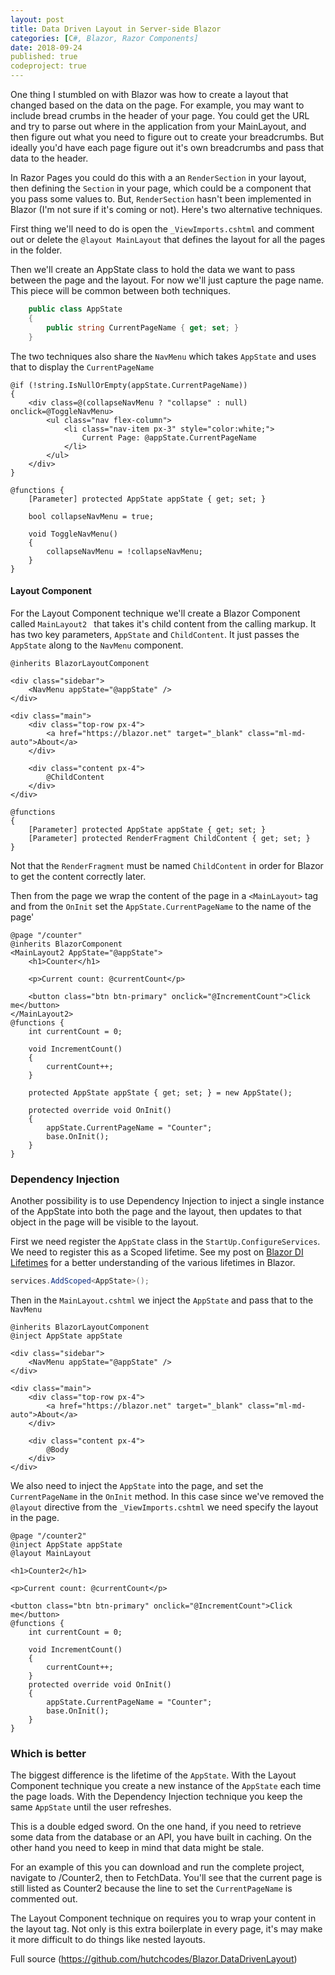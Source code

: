 ```yaml
---
layout: post
title: Data Driven Layout in Server-side Blazor
categories: [C#, Blazor, Razor Components]
date: 2018-09-24
published: true
codeproject: true
---
```


One thing I stumbled on with Blazor was how to create a layout that changed based on the data on the page. For example, you may want to include bread crumbs in the header of your page. You could get the URL and try to parse out where in the application from your MainLayout, and then figure out what you need to figure out to create your breadcrumbs. But ideally you'd have each page figure out it's own breadcrumbs and pass that data to the header. 

<!--more-->

In Razor Pages you could do this with a an `RenderSection` in your layout, then defining the `Section` in your page, which could be a component that you pass some values to. But, `RenderSection` hasn't been implemented in Blazor (I'm not sure if it's coming or not). Here's two alternative techniques.

First thing we'll need to do is open the `_ViewImports.cshtml` and comment out or delete the `@layout MainLayout` that defines the layout for all the pages in the folder.

Then we'll create an AppState class to hold the data we want to pass between the page and the layout. For now we'll just capture the page name. This piece will be common between both techniques.

~~~csharp
    public class AppState
    {
        public string CurrentPageName { get; set; }
    }
~~~

The two techniques also share the `NavMenu` which takes `AppState` and uses that to display the `CurrentPageName`

~~~
@if (!string.IsNullOrEmpty(appState.CurrentPageName))
{
    <div class=@(collapseNavMenu ? "collapse" : null) onclick=@ToggleNavMenu>
        <ul class="nav flex-column">
            <li class="nav-item px-3" style="color:white;">
                Current Page: @appState.CurrentPageName
            </li>
        </ul>
    </div>
}

@functions {
    [Parameter] protected AppState appState { get; set; }

    bool collapseNavMenu = true;

    void ToggleNavMenu()
    {
        collapseNavMenu = !collapseNavMenu;
    }
}
~~~

#### Layout Component

For the Layout Component technique we'll create a Blazor Component called `MainLayout2 ` that takes it's child content from the calling markup. It has two key parameters, `AppState` and `ChildContent`. It just passes the `AppState` along to the `NavMenu` component. 

~~~
@inherits BlazorLayoutComponent

<div class="sidebar">
    <NavMenu appState="@appState" />
</div>

<div class="main">
    <div class="top-row px-4">
        <a href="https://blazor.net" target="_blank" class="ml-md-auto">About</a>
    </div>

    <div class="content px-4">
        @ChildContent
    </div>
</div>

@functions
{
    [Parameter] protected AppState appState { get; set; }
    [Parameter] protected RenderFragment ChildContent { get; set; }
}
~~~

Not that the `RenderFragment` must be named `ChildContent` in order for Blazor to get the content correctly later.

Then from the page we wrap the content of the page in a `<MainLayout>` tag and from the `OnInit` set the `AppState.CurrentPageName` to the name of the page'

~~~
@page "/counter"
@inherits BlazorComponent
<MainLayout2 AppState="@appState">
    <h1>Counter</h1>

    <p>Current count: @currentCount</p>

    <button class="btn btn-primary" onclick="@IncrementCount">Click me</button>    
</MainLayout2>
@functions {
    int currentCount = 0;

    void IncrementCount()
    {
        currentCount++;
    }

    protected AppState appState { get; set; } = new AppState();

    protected override void OnInit()
    {
        appState.CurrentPageName = "Counter";
        base.OnInit();
    }
}
~~~

### Dependency Injection

Another possibility is to use Dependency Injection to inject a single instance of the AppState into both the page and the layout, then updates to that object in the page will be visible to the layout.

First we need register the `AppState` class in the `StartUp.ConfigureServices`. We need to register this as a Scoped lifetime. See my post on [Blazor DI Lifetimes](/2018/09/dependency-injection-lifetimes-in-razor-components) for a better understanding of the various lifetimes in Blazor.

~~~csharp
services.AddScoped<AppState>();
~~~

Then in the `MainLayout.cshtml` we inject the `AppState` and pass that to the `NavMenu`

~~~
@inherits BlazorLayoutComponent
@inject AppState appState

<div class="sidebar">
    <NavMenu appState="@appState" />
</div>

<div class="main">
    <div class="top-row px-4">
        <a href="https://blazor.net" target="_blank" class="ml-md-auto">About</a>
    </div>

    <div class="content px-4">
        @Body
    </div>
</div>
~~~

We also need to inject the `AppState` into the page, and set the `CurrentPageName` in the `OnInit` method. In this case since we've removed the `@layout` directive from the `_ViewImports.cshtml` we need specify the layout in the page.

~~~
@page "/counter2"
@inject AppState appState
@layout MainLayout

<h1>Counter2</h1>

<p>Current count: @currentCount</p>

<button class="btn btn-primary" onclick="@IncrementCount">Click me</button>
@functions {
    int currentCount = 0;

    void IncrementCount()
    {
        currentCount++;
    }
    protected override void OnInit()
    {
        appState.CurrentPageName = "Counter";
        base.OnInit();
    }
}
~~~

### Which is better

The biggest difference is the lifetime of the `AppState`. With the Layout Component technique you create a new instance of the `AppState` each time the page loads. With the Dependency Injection technique you keep the same `AppState` until the user refreshes. 

This is a double edged sword. On the one hand, if you need to retrieve some data from the database or an API, you have built in caching. On the other hand you need to keep in mind that data might be stale.

For an example of this you can download and run the complete project, navigate to /Counter2, then to FetchData. You'll see that the current page is still listed as Counter2 because the line to set the `CurrentPageName` is commented out.

The Layout Component technique on requires you to wrap your content in the layout tag. Not only is this extra boilerplate in every page, it's may make it more difficult to do things like nested layouts.

Full source (https://github.com/hutchcodes/Blazor.DataDrivenLayout)

